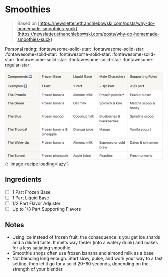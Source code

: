 # Smoothies

> Based on [https://newsletter.ethanchlebowski.com/posts/why-do-homemade-smoothies-suck](https://newsletter.ethanchlebowski.com/posts/why-do-homemade-smoothies-suck)

<!-- {cts} rating=4; (User can specify rating on scale of 1-5) -->

Personal rating: :fontawesome-solid-star: :fontawesome-solid-star: :fontawesome-solid-star: :fontawesome-solid-star: :fontawesome-solid-star: :fontawesome-solid-star: :fontawesome-solid-star: :fontawesome-regular-star:

<!-- {cte} -->

<!-- {cts} name_image=smoothies-table.jpg; (User can specify image name) -->

![smoothies-table.jpg](./smoothies-table.jpg){: .image-recipe loading=lazy }

<!-- {cte} -->

## Ingredients

- [ ] 1 Part Frozen Base
- [ ] 1 Part Liquid Base
- [ ] 1/2 Part Flavor Adjuster
- [ ] Up to 1/3 Part Supporting Flavors

## Notes

- Using ice instead of frozen fruit: the consequence is you get ice shards and a diluted taste. It melts way faster (into a watery drink) and makes for a less satiating smoothie.
- Smoothie shops often use frozen banana and almond milk as a base
- Not blending long enough. Start slow, pulse, and work your way to a fast setting, then let it go for a solid 20-60 seconds, depending on the strength of your blender.
